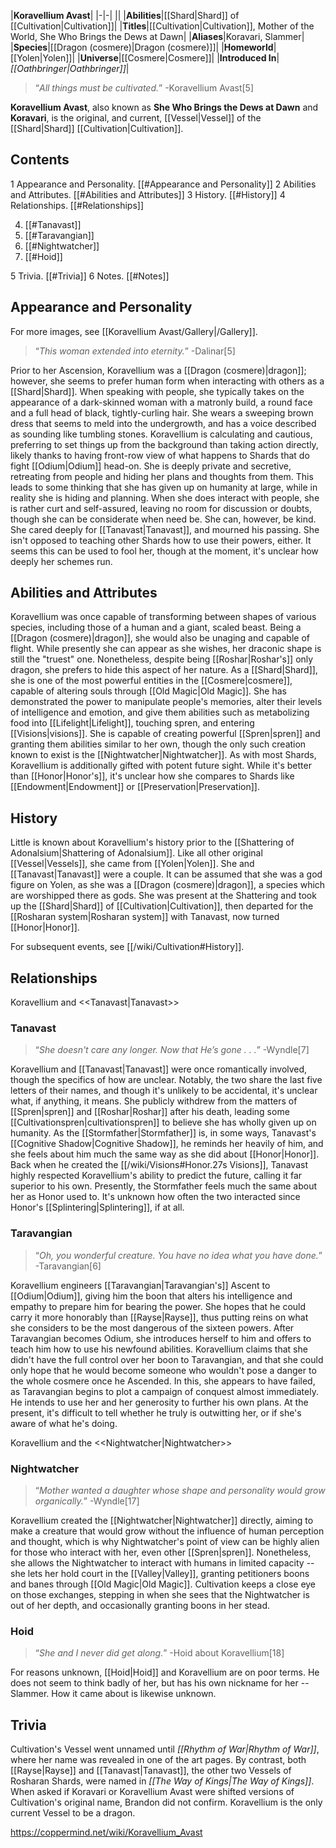 |**Koravellium Avast**|
|-|-|
||
|**Abilities**|[[Shard\|Shard]] of [[Cultivation\|Cultivation]]|
|**Titles**|[[Cultivation\|Cultivation]], Mother of the World, She Who Brings the Dews at Dawn|
|**Aliases**|Koravari, Slammer|
|**Species**|[[Dragon (cosmere)\|Dragon (cosmere)]]|
|**Homeworld**|[[Yolen\|Yolen]]|
|**Universe**|[[Cosmere\|Cosmere]]|
|**Introduced In**|*[[Oathbringer\|Oathbringer]]*|

>“*All things must be cultivated.*”
\-Koravellium Avast[5]

**Koravellium Avast**, also known as **She Who Brings the Dews at Dawn** and **Koravari**, is the original, and current, [[Vessel\|Vessel]] of the [[Shard\|Shard]] [[Cultivation\|Cultivation]].

## Contents

1 Appearance and Personality. [[#Appearance and Personality]] 
2 Abilities and Attributes. [[#Abilities and Attributes]] 
3 History. [[#History]] 
4 Relationships. [[#Relationships]] 

4. [[#Tanavast]] 
4. [[#Taravangian]] 
4. [[#Nightwatcher]] 
4. [[#Hoid]] 


5 Trivia. [[#Trivia]] 
6 Notes. [[#Notes]] 


## Appearance and Personality
 
For more images, see [[Koravellium Avast/Gallery\|/Gallery]].
>“*This woman extended into eternity.*”
\-Dalinar[5]


Prior to her Ascension, Koravellium was a [[Dragon (cosmere)\|dragon]]; however, she seems to prefer human form when interacting with others as a [[Shard\|Shard]]. When speaking with people, she typically takes on the appearance of a dark-skinned woman with a matronly build, a round face and a full head of black, tightly-curling hair. She wears a sweeping brown dress that seems to meld into the undergrowth, and has a voice described as sounding like tumbling stones.
Koravellium is calculating and cautious, preferring to set things up from the background than taking action directly, likely thanks to having front-row view of what happens to Shards that do fight [[Odium\|Odium]] head-on. She is deeply private and secretive, retreating from people and hiding her plans and thoughts from them. This leads to some thinking that she has given up on humanity at large, while in reality she is hiding and planning. When she does interact with people, she is rather curt and self-assured, leaving no room for discussion or doubts, though she can be considerate when need be.
She can, however, be kind. She cared deeply for [[Tanavast\|Tanavast]], and mourned his passing. She isn't opposed to teaching other Shards how to use their powers, either. It seems this can be used to fool her, though at the moment, it's unclear how deeply her schemes run.

## Abilities and Attributes
Koravellium was once capable of transforming between shapes of various species, including those of a human and a giant, scaled beast. Being a [[Dragon (cosmere)\|dragon]], she would also be unaging and capable of flight. While presently she can appear as she wishes, her draconic shape is still the "truest" one. Nonetheless, despite being [[Roshar\|Roshar's]] only dragon, she prefers to hide this aspect of her nature.
As a [[Shard\|Shard]], she is one of the most powerful entities in the [[Cosmere\|cosmere]], capable of altering souls through [[Old Magic\|Old Magic]]. She has demonstrated the power to manipulate people's memories, alter their levels of intelligence and emotion, and give them abilities such as metabolizing food into [[Lifelight\|Lifelight]], touching spren, and entering [[Visions\|visions]]. She is capable of creating powerful [[Spren\|spren]] and granting them abilities similar to her own, though the only such creation known to exist is the [[Nightwatcher\|Nightwatcher]]. As with most Shards, Koravellium is additionally gifted with potent future sight. While it's better than [[Honor\|Honor's]], it's unclear how she compares to Shards like [[Endowment\|Endowment]] or [[Preservation\|Preservation]].

## History
Little is known about Koravellium's history prior to the [[Shattering of Adonalsium\|Shattering of Adonalsium]]. Like all other original [[Vessel\|Vessels]], she came from [[Yolen\|Yolen]]. She and [[Tanavast\|Tanavast]] were a couple.
It can be assumed that she was a god figure on Yolen, as she was a [[Dragon (cosmere)\|dragon]], a species which are worshipped there as gods.
She was present at the Shattering and took up the [[Shard\|Shard]] of [[Cultivation\|Cultivation]], then departed for the [[Rosharan system\|Rosharan system]] with Tanavast, now turned [[Honor\|Honor]].

For subsequent events, see [[/wiki/Cultivation#History]].
## Relationships
  Koravellium and <<Tanavast\|Tanavast>>
### Tanavast
>“*She doesn't care any longer. Now that He’s gone . . .*”
\-Wyndle[7]


Koravellium and [[Tanavast\|Tanavast]] were once romantically involved, though the specifics of how are unclear. Notably, the two share the last five letters of their names, and though it's unlikely to be accidental, it's unclear what, if anything, it means.
She publicly withdrew from the matters of [[Spren\|spren]] and [[Roshar\|Roshar]] after his death, leading some [[Cultivationspren\|cultivationspren]] to believe she has wholly given up on humanity. As the [[Stormfather\|Stormfather]] is, in some ways, Tanavast's [[Cognitive Shadow\|Cognitive Shadow]], he reminds her heavily of him, and she feels about him much the same way as she did about [[Honor\|Honor]].
Back when he created the [[/wiki/Visions#Honor.27s Visions]], Tanavast highly respected Koravellium's ability to predict the future, calling it far superior to his own. Presently, the Stormfather feels much the same about her as Honor used to. It's unknown how often the two interacted since Honor's [[Splintering\|Splintering]], if at all.

### Taravangian
>“*Oh, you wonderful creature. You have no idea what you have done.*”
\-Taravangian[6]


Koravellium engineers [[Taravangian\|Taravangian's]] Ascent to [[Odium\|Odium]], giving him the boon that alters his intelligence and empathy to prepare him for bearing the power. She hopes that he could carry it more honorably than [[Rayse\|Rayse]], thus putting reins on what she considers to be the most dangerous of the sixteen powers. After Taravangian becomes Odium, she introduces herself to him and offers to teach him how to use his newfound abilities.
Koravellium claims that she didn't have the full control over her boon to Taravangian, and that she could only hope that he would become someone who wouldn't pose a danger to the whole cosmere once he Ascended. In this, she appears to have failed, as Taravangian begins to plot a campaign of conquest almost immediately. He intends to use her and her generosity to further his own plans. At the present, it's difficult to tell whether he truly is outwitting her, or if she's aware of what he's doing.

  Koravellium and the <<Nightwatcher\|Nightwatcher>>
### Nightwatcher
>“*Mother wanted a daughter whose shape and personality would grow organically.*”
\-Wyndle[17]


Koravellium created the [[Nightwatcher\|Nightwatcher]] directly, aiming to make a creature that would grow without the influence of human perception and thought, which is why Nightwatcher's point of view can be highly alien for those who interact with her, even other [[Spren\|spren]]. Nonetheless, she allows the Nightwatcher to interact with humans in limited capacity -- she lets her hold court in the [[Valley\|Valley]], granting petitioners boons and banes through [[Old Magic\|Old Magic]]. Cultivation keeps a close eye on those exchanges, stepping in when she sees that the Nightwatcher is out of her depth, and occasionally granting boons in her stead.

### Hoid
>“*She and I never did get along.*”
\-Hoid about Koravellium[18]


For reasons unknown, [[Hoid\|Hoid]] and Koravellium are on poor terms. He does not seem to think badly of her, but has his own nickname for her -- Slammer. How it came about is likewise unknown.

## Trivia
Cultivation's Vessel went unnamed until *[[Rhythm of War\|Rhythm of War]]*, where her name was revealed in one of the art pages. By contrast, both [[Rayse\|Rayse]] and [[Tanavast\|Tanavast]], the other two Vessels of Rosharan Shards, were named in *[[The Way of Kings\|The Way of Kings]]*.
When asked if Koravari or Koravellium Avast were shifted versions of Cultivation's original name, Brandon did not confirm.
Koravellium is the only current Vessel to be a dragon.


https://coppermind.net/wiki/Koravellium_Avast